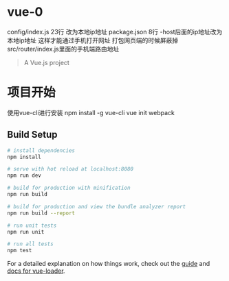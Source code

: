 # vue-0

config/index.js  23行    改为本地ip地址
package.json     8行    -host后面的ip地址改为本地ip地址   这样才能通过手机打开网址
打包网页端的时候屏蔽掉src/router/index.js里面的手机端路由地址


> A Vue.js project

# 项目开始
使用vue-cli进行安装
npm install -g vue-cli
vue init webpack

## Build Setup

``` bash
# install dependencies
npm install

# serve with hot reload at localhost:8080
npm run dev

# build for production with minification
npm run build

# build for production and view the bundle analyzer report
npm run build --report

# run unit tests
npm run unit

# run all tests
npm test
```

For a detailed explanation on how things work, check out the [guide](http://vuejs-templates.github.io/webpack/) and [docs for vue-loader](http://vuejs.github.io/vue-loader).

